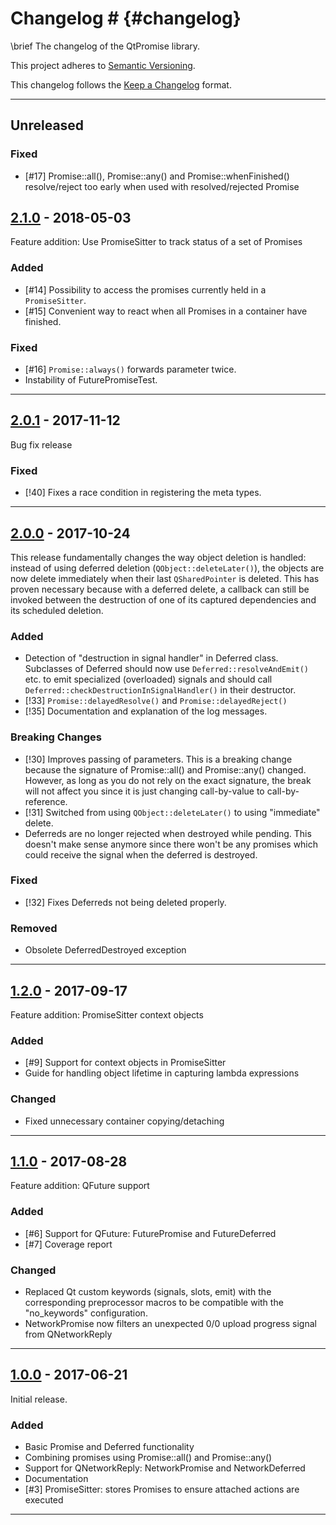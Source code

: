 # Changelog # {#changelog}

\brief The changelog of the QtPromise library.

This project adheres to [Semantic Versioning](http://semver.org/).

This changelog follows the [Keep a Changelog](http://keepachangelog.com) format.


---


## Unreleased ##

### Fixed ###
- [#17] Promise::all(), Promise::any() and Promise::whenFinished() resolve/reject too early when used with resolved/rejected Promise


## [2.1.0] - 2018-05-03 ##
Feature addition: Use PromiseSitter to track status of a set of Promises

### Added ###
- [#14] Possibility to access the promises currently held in a `PromiseSitter`.
- [#15] Convenient way to react when all Promises in a container have finished.

### Fixed ###
- [#16] `Promise::always()` forwards parameter twice.
- Instability of FuturePromiseTest.


---


## [2.0.1] - 2017-11-12 ##
Bug fix release

### Fixed ###
- [!40] Fixes a race condition in registering the meta types.


---


## [2.0.0] - 2017-10-24 ##
This release fundamentally changes the way object deletion is handled:
instead of using deferred deletion (`QObject::deleteLater()`), the objects are now
delete immediately when their last `QSharedPointer` is deleted.
This has proven necessary because with a deferred delete, a callback can still be invoked between the destruction of one of its captured dependencies and its scheduled deletion.

### Added ###
- Detection of "destruction in signal handler" in Deferred class.
Subclasses of Deferred should now use `Deferred::resolveAndEmit()` etc. to emit specialized
(overloaded) signals and should call `Deferred::checkDestructionInSignalHandler()` in their destructor.
- [!33] `Promise::delayedResolve()` and `Promise::delayedReject()`
- [!35] Documentation and explanation of the log messages.

### Breaking Changes ###
- [!30] Improves passing of parameters.
This is a breaking change because the signature of Promise::all() and Promise::any() changed.
However, as long as you do not rely on the exact signature, the break will not affect you since it
is just changing call-by-value to call-by-reference.
- [!31] Switched from using `QObject::deleteLater()` to using "immediate" delete.
- Deferreds are no longer rejected when destroyed while pending. This doesn't make sense anymore since
there won't be any promises which could receive the signal when the deferred is destroyed.

### Fixed ###
- [!32] Fixes Deferreds not being deleted properly.

### Removed ###
- Obsolete DeferredDestroyed exception


---


## [1.2.0] - 2017-09-17 ##
Feature addition: PromiseSitter context objects

### Added ###
- [#9] Support for context objects in PromiseSitter
- Guide for handling object lifetime in capturing lambda expressions

### Changed ###
- Fixed unnecessary container copying/detaching


---


## [1.1.0] - 2017-08-28 ##
Feature addition: QFuture support

### Added ###
- [#6] Support for QFuture: FuturePromise and FutureDeferred
- [#7] Coverage report

### Changed ###
- Replaced Qt custom keywords (signals, slots, emit) with the corresponding preprocessor macros
  to be compatible with the "no_keywords" configuration.
- NetworkPromise now filters an unexpected 0/0 upload progress signal from QNetworkReply


---


## [1.0.0] - 2017-06-21 ##
Initial release.

### Added ###
- Basic Promise and Deferred functionality
- Combining promises using Promise::all() and Promise::any()
- Support for QNetworkReply: NetworkPromise and NetworkDeferred
- Documentation
- [#3] PromiseSitter: stores Promises to ensure attached actions are executed


---


[1.0.0]: https://gitlab.com/julrich/QtPromise/tags/1.0.0
[1.1.0]: https://gitlab.com/julrich/QtPromise/tags/1.1.0
[1.2.0]: https://gitlab.com/julrich/QtPromise/tags/1.2.0
[2.0.0]: https://gitlab.com/julrich/QtPromise/tags/2.0.0
[2.0.1]: https://gitlab.com/julrich/QtPromise/tags/2.0.1
[2.1.0]: https://gitlab.com/julrich/QtPromise/tags/2.1.0
